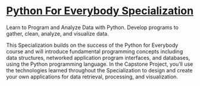 # [Python For Everybody Specialization](https://www.coursera.org/specializations/python)
Learn to Program and Analyze Data with Python. Develop programs to gather, clean, analyze, and visualize data.

This Specialization builds on the success of the Python for Everybody course and will introduce fundamental programming concepts including data structures, networked application program interfaces, and databases, using the Python programming language. In the Capstone Project, you’ll use the technologies learned throughout the Specialization to design and create your own applications for data retrieval, processing, and visualization.

